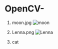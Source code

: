 # OpenCV-

1. moon.jpg
![moon](https://user-images.githubusercontent.com/50189142/82632102-40f02800-9c32-11ea-86d9-9075fa01dd90.jpg)

2. Lenna.png
![Lenna](https://user-images.githubusercontent.com/50189142/82631932-c45d4980-9c31-11ea-8946-ada6d139cc40.png)

3. cat
